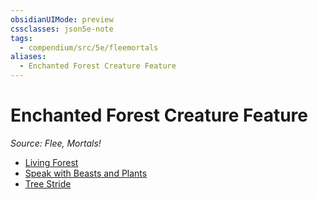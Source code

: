 ```yaml
---
obsidianUIMode: preview
cssclasses: json5e-note
tags:
  - compendium/src/5e/fleemortals
aliases:
  - Enchanted Forest Creature Feature
---
```

# Enchanted Forest Creature Feature
*Source: Flee, Mortals!* 

- [Living Forest](2-Mechanics/CLI/optional-features/living-forest-fleemortals.md)
- [Speak with Beasts and Plants](2-Mechanics/CLI/optional-features/speak-with-beasts-and-plants-fleemortals.md)
- [Tree Stride](2-Mechanics/CLI/optional-features/tree-stride-fleemortals.md)